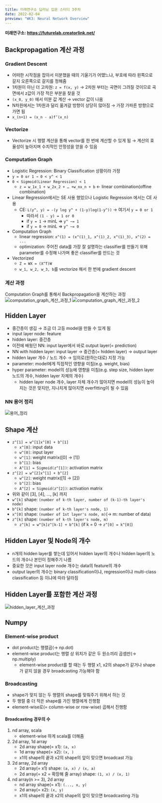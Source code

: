 ```yaml
---
title: 미래연구소 딥러닝 입문 스터디 3주차
date: 2022-02-04
preview: "WK3: Neural Network Overview"
---
```


**미래연구소: https://futurelab.creatorlink.net/**

## Backpropagation 계산 과정
### Gradient Descent
- 어떠한 시작점을 잡아서 미분했을 때의 기울기가 어땠느냐, 부호에 따라 왼쪽으로 갈지 오른쪽으로 갈지를 정해줌
- 1차원이 아닌 더 고차원: `z = f(x, y)` → 2차원 부터는 곡면이 그려질 것이므로 곡면에서 z값이 가장 적은 부분을 찾을 것
- `(x_0, y_0)` 에서 미분 값 계산 → vector 값이 나옴
- N차원에서는 1차원과 달리 옮겨갈 방향이 상당히 많아짐 → 가장 가파른 방향으로 가면 됨
- `x_(n+1) = (x_n - a)f’(x_n)`
### Vectorize
- Vectorize 시 행렬 계산을 통해 vector를 한 번에 계산할 수 있게 됨 → 계산의 효율성이 높아지며 수치적인 안정성을 얻을 수 있음
### Computation Graph
- Logistic Regression: Binary Classification 상황이라 가정
- `y = 0 or 1 → 0 < y^ < 1`
- `0 < Sigmoid(Linear Regression) < 1`
	- `z = w_1x_1 + w_2x_2 + … +w_nx_n + b` ← linear combination(offine combination)
- Linear Regression에서는 SE 사용 했었으나 Logistic Regression 에서는 CE 사용
	- CE: `L(y^, y) = -(y log y^ + (1-y)log(1-y^))` → 여기서 `y = 0 or 1`
		- 따라서 `(1 - y) = 1 or 0`
		- if `y = 1` → minL ⇒ `y^ ~= 1`
		- if `y = 0` → minL ⇒ `y^ ~= 0`
- Computation Graph
	- linear regression: `x^(1) = (x^(1)_1, x^(1)_2, x^(1)_3), x^(2) = ...`
	- optimization: 주어진 data를 가장 잘 설명하는 classifier를 만들기 위해 parameter를 수정해 나가며 좋은 classifier를 만드는 것
- Vectorized
	- `Z = WX = (X^T)W`
	- `w_1, w_2, w_3, b`를 vectorize 해서 한 번에 gradient descent
### 계산 과정
Computation Graph를 통해서 Backpropagation을 계산하는 과정
![computation_graph_계산_과정_1](https://user-images.githubusercontent.com/53527600/152498914-3405f96b-45e6-47e3-af62-b6efbb8deed2.png)
![computation_graph_계산_과정_2](https://user-images.githubusercontent.com/53527600/152498904-a2bdeb64-c59b-4ec2-b1f2-0ba18129ac3e.png)

## Hidden Layer
- 중간층이 생김 → 조금 더 고등 model을 만들 수 있게 됨
- input layer node: feature
- hidden layer: 중간층
- 이전에 배웠던 NN: input layer에서 바로 output layer(= prediction)
- NN with hidden layer: input layer → 중간층(= hidden layer) → output layer
- hidden layer 개수 / 노드 개수 → 임의로(원하는대로) 지정 가능
- parameter: model에게 직접적인 영향을 미침(e.g. weight, bias)
- hyper parameter: model의 성능에 영향을 미침(e.g. step size, hidden layer 노드의 개수, hidden layer 자체의 개수)
	- hidden layer node 개수, layer 자체 개수가 많아지면 model의 성능이 높아지는 것은 맞지만, 지나치게 많아지면 overfitting이 될 수 있음
### NN 용어 정리
![용어_정리](https://user-images.githubusercontent.com/53527600/152626803-538dd266-d4ab-40bf-badd-a9f7b89f082e.jpeg)

## Shape 계산
- `z^[1] = w^[1]x^[0] + b^[1]`
  - `x^[0]`: input data
  - `w^[0]`: input layer
  - `w^[1]`: weight matrix([0] → [1])
  - `b^[1]`: bias
  - `A^[1] = Sigmoid(z^[1])`: activation matrix
- `z^[2] = w^[2]x^[1] + b^[2]`
  - `w^[2]`: weight matrix([1] → [2])
  - `b^[2]`: bias
  - `A^[2] = Sigmoid(z^[2])`: activation matrix
- 위와 같이 [3], [4], ..., [k] 까지
- `w^[k]` shape: `(number of k-th layer, number of (k-1)-th layer's node)`
- `b^[k]` shape: `(number of k-th layer's node, 1)`
- `x^[0]` shape: `(number of 1st layer's node, m)`(→ m: number of data)
- `z^[k]` shape: `(number of k-th layer's node, m)`
  - `z^[k] = w^[k]z^[k-1] + b^[k]` (if k = 0 → `z^[0] = k^[0]`)

## Hidden Layer 및 Node의 개수
- n개의 hidden layer를 쌓는데 있어서 hidden layer의 개수나 hidden layer의 노드의 개수나 본인이 정해주기 나름
- 중요한 것은 input layer node 개수는 data의 feature의 개수
- output layer의 개수는 binary classification이냐, regression이냐 multi-class classification 등 이냐에 따라 달라짐

## Hidden Layer를 포함한 계산 과정
![hidden_layer_계산_과정](https://user-images.githubusercontent.com/53527600/152627128-95ba39e7-d3b8-4c0c-a225-bfa05467eb47.png)

## Numpy
### Element-wise product
- dot product는 행렬곱(→ np.dot)
- element-wise product는 행렬 상 위치가 같은 두 원소끼리 곱셈만(→ np.multiply)
	- element-wise product를 할 때는 두 행렬 x1, x2의 shape가 같거나 shape가 같지 않을 경우 broadcasting 가능해야 함
### Broadcasting
- shape가 맞지 않는 두 행렬의 shape를 맞춰주기 위해서 하는 것
- 두 행렬 중 더 작은 shape를 가진 행렬에게 진행함
- element-wise로(= column-wise or row-wise) 곱해서 진행함
#### Broadcasting 경우의 수
1. nd array, scala
	- element-wise 하게 scala를 더해줌
2. 2d array, 1d array
	- 2d array shape(= x1): `(a, x)`
	- 1d array shape(= x2): `(x, )`
	- x1의 shape의 끝과 x2의 shape의 앞이 맞으면 broadcast 가능
3. 2d array, 2d array
	- 2d array(= x1) shape: `(a, x) / (x, a)`
	- 2d array(= x2 = 확장해 줄 array) shape: `(1, x) / (x, 1)`
4. nd array(n >= 3), 2d array
	- nd array shape(= x1): `(..., x, y)`
	- 2d array(= x2): `(x, y)`
	- x1의 shape의 끝과 x2의 shape의 앞이 맞으면 broadcasting 가능
